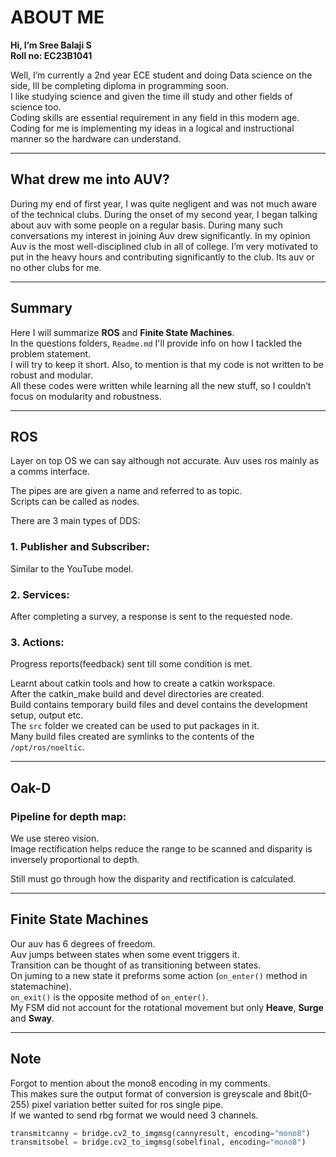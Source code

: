 # ABOUT ME

**Hi, I’m Sree Balaji S**  
**Roll no: EC23B1041**

Well, I’m currently a 2nd year ECE student and doing Data science on the side, Ill be completing diploma in programming soon.  
I like studying science and given the time ill study and other fields of science too.  
Coding skills are essential requirement in any field in this modern age.  
Coding for me is implementing my ideas in a logical and instructional manner so the hardware can understand.

---

## What drew me into AUV?

During my end of first year, I was quite negligent and was not much aware of the technical clubs. During the onset of my second year, I began talking about auv with some people on a regular basis. During many such conversations my interest in joining Auv drew significantly. In my opinion Auv is the most well-disciplined club in all of college. I’m very motivated to put in the heavy hours and contributing significantly to the club. Its auv or no other clubs for me.

---

## Summary

Here I will summarize **ROS** and **Finite State Machines**.  
In the questions folders, `Readme.md` I'll provide info on how I tackled the problem statement.  
I will try to keep it short. Also, to mention is that my code is not written to be robust and modular.  
All these codes were written while learning all the new stuff, so I couldn’t focus on modularity and robustness.

---

## ROS

Layer on top OS we can say although not accurate. Auv uses ros mainly as a comms interface.  

The pipes are are given a name and referred to as topic.  
Scripts can be called as nodes.  

There are 3 main types of DDS:

### 1. Publisher and Subscriber:
Similar to the YouTube model.

### 2. Services:
After completing a survey, a response is sent to the requested node.

### 3. Actions:
Progress reports(feedback) sent till some condition is met.

Learnt about catkin tools and how to create a catkin workspace.  
After the catkin_make build and devel directories are created.  
Build contains temporary build files and devel contains the development setup, output etc.  
The `src` folder we created can be used to put packages in it.  
Many build files created are symlinks to the contents of the `/opt/ros/noeltic`.

---

## Oak-D

### Pipeline for depth map:
We use stereo vision.  
Image rectification helps reduce the range to be scanned and disparity is inversely proportional to depth.

Still must go through how the disparity and rectification is calculated.

---

## Finite State Machines

Our auv has 6 degrees of freedom.  
Auv jumps between states when some event triggers it.  
Transition can be thought of as transitioning between states.  
On juming to a new state it preforms some action (`on_enter()` method in statemachine).  
`on_exit()` is the opposite method of `on_enter()`.  
My FSM did not account for the rotational movement but only **Heave**, **Surge** and **Sway**.

---

## Note

Forgot to mention about the mono8 encoding in my comments.  
This makes sure the output format of conversion is greyscale and 8bit(0-255) pixel variation better suited for ros single pipe.  
If we wanted to send rbg format we would need 3 channels.

```python
transmitcanny = bridge.cv2_to_imgmsg(cannyresult, encoding="mono8")
transmitsobel = bridge.cv2_to_imgmsg(sobelfinal, encoding="mono8")
